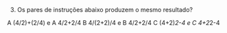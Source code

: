 3) Os pares de instruções abaixo produzem o mesmo resultado?

A (4/2)+(2/4) e A 4/2+2/4
B 4/(2+2)/4 e B 4/2+2/4
C (4+2)*2-4 e C 4+2*2-4 

